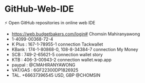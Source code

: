 # GitHub-Web-IDE
⚡ Open GitHub repositories in online web IDE

- https://web.budgetbakers.com/login# Chomsin Mahiranyawong
- 1-4099-00368-72-4 
- K Plus : 167-1-78955-1 connection Tackwallet
- KBank : 174-1-80868-0, 108-8-34384-7 connection My Money
- SCB : 749-2-65621-5 connection wallet story
- KTB : 406-3-00943-2 connection wallet.wap.app
- paypal : @CMAHIRANYAWONG
- VAT/GAS : 6GF22300DP1826925
- TAL. +66637396545 USD, GBP
  @CHOMSIN


